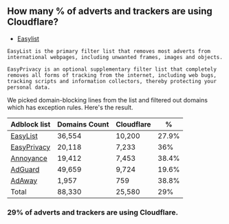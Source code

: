 ## How many % of adverts and trackers are using Cloudflare?


- [Easylist](https://web.archive.org/web/20210516110248/https://easylist.to/)
```
EasyList is the primary filter list that removes most adverts from international webpages, including unwanted frames, images and objects.

EasyPrivacy is an optional supplementary filter list that completely removes all forms of tracking from the internet, including web bugs, tracking scripts and information collectors, thereby protecting your personal data.
```


We picked domain-blocking lines from the list and filtered out domains which has exception rules.
Here's the result.


| Adblock list | Domains Count | Cloudflare | % |
| --- | --- | --- | --- |
| [EasyList](https://easylist.to/easylist/easylist.txt) | 36,554 | 10,200 | 27.9% |
| [EasyPrivacy](https://easylist.to/easylist/easyprivacy.txt) | 20,118 | 7,233 | 36% |
| [Annoyance](https://secure.fanboy.co.nz/fanboy-annoyance.txt) | 19,412 | 7,453 | 38.4% |
| [AdGuard](https://adguardteam.github.io/AdGuardSDNSFilter/Filters/filter.txt) | 49,659 | 9,724 | 19.6% |
| [AdAway](https://raw.githubusercontent.com/AdAway/adaway.github.io/master/hosts.txt) | 1,957 | 759 | 38.8% |
| Total | 88,330 | 25,580 | 29% |


### 29% of adverts and trackers are using Cloudflare.